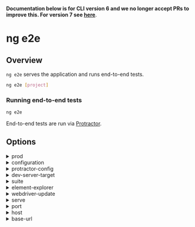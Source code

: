 <!-- Links in /docs/documentation should NOT have `.md` at the end, because they end up in our wiki at release. -->
**Documentation below is for CLI version 6 and we no longer accept PRs to improve this. For version 7 see [here](https://angular.io/cli/e2e)**.

# ng e2e

## Overview
`ng e2e` serves the application and runs end-to-end tests.

```bash
ng e2e [project]
```

### Running end-to-end tests

```bash
ng e2e
```

End-to-end tests are run via [Protractor](http://www.protractortest.org/).

## Options
<details>
  <summary>prod</summary>
  <p>
    <code>--prod</code>
  </p>
  <p>
    Flag to set configuration to "prod".
  </p>
</details>
<details>
  <summary>configuration</summary>
  <p>
    <code>--configuration</code> (alias: <code>-c</code>)
  </p>
  <p>
    Specify the configuration to use.
  </p>
</details>
<details>
  <summary>protractor-config</summary>
  <p>
    <code>--protractor-config</code>
  </p>
  <p>
    The name of the Protractor configuration file.
  </p>
</details>
<details>
  <summary>dev-server-target</summary>
  <p>
    <code>--dev-server-target</code>
  </p>
  <p>
    Dev server target to run tests against.
  </p>
</details>
<details>
  <summary>suite</summary>
  <p>
    <code>--suite</code>
  </p>
  <p>
    Override suite in the protractor config.
  </p>
</details>
<details>
  <summary>element-explorer</summary>
  <p>
    <code>--element-explorer</code>
  </p>
  <p>
    Start Protractor's Element Explorer for debugging.
  </p>
</details>
<details>
  <summary>webdriver-update</summary>
  <p>
    <code>--webdriver-update</code>
  </p>
  <p>
    Try to update webdriver.
  </p>
</details>
<details>
  <summary>serve</summary>
  <p>
    <code>--serve</code>
  </p>
  <p>
    Compile and Serve the app.
  </p>
</details>
<details>
  <summary>port</summary>
  <p>
    <code>--port</code>
  </p>
  <p>
    The port to use to serve the application.
  </p>
</details>
<details>
  <summary>host</summary>
  <p>
    <code>--host</code>
  </p>
  <p>
    Host to listen on.
  </p>
</details>
<details>
  <summary>base-url</summary>
  <p>
    <code>--base-url</code>
  </p>
  <p>
    Base URL for protractor to connect to.
  </p>
</details>
